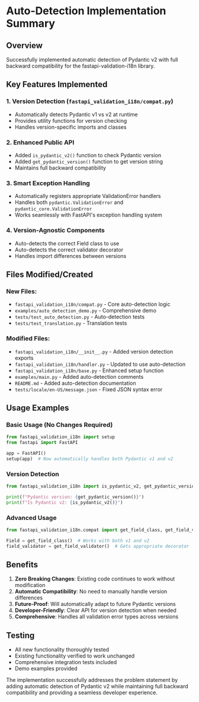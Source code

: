 # Auto-Detection Implementation Summary

## Overview
Successfully implemented automatic detection of Pydantic v2 with full backward compatibility for the fastapi-validation-i18n library.

## Key Features Implemented

### 1. Version Detection (`fastapi_validation_i18n/compat.py`)
- Automatically detects Pydantic v1 vs v2 at runtime
- Provides utility functions for version checking
- Handles version-specific imports and classes

### 2. Enhanced Public API
- Added `is_pydantic_v2()` function to check Pydantic version
- Added `get_pydantic_version()` function to get version string
- Maintains full backward compatibility

### 3. Smart Exception Handling
- Automatically registers appropriate ValidationError handlers
- Handles both `pydantic.ValidationError` and `pydantic_core.ValidationError`
- Works seamlessly with FastAPI's exception handling system

### 4. Version-Agnostic Components
- Auto-detects the correct Field class to use
- Auto-detects the correct validator decorator
- Handles import differences between versions

## Files Modified/Created

### New Files:
- `fastapi_validation_i18n/compat.py` - Core auto-detection logic
- `examples/auto_detection_demo.py` - Comprehensive demo
- `tests/test_auto_detection.py` - Auto-detection tests
- `tests/test_translation.py` - Translation tests

### Modified Files:
- `fastapi_validation_i18n/__init__.py` - Added version detection exports
- `fastapi_validation_i18n/handler.py` - Updated to use auto-detection
- `fastapi_validation_i18n/base.py` - Enhanced setup function
- `examples/main.py` - Added auto-detection comments
- `README.md` - Added auto-detection documentation
- `tests/locale/en-US/message.json` - Fixed JSON syntax error

## Usage Examples

### Basic Usage (No Changes Required)
```python
from fastapi_validation_i18n import setup
from fastapi import FastAPI

app = FastAPI()
setup(app)  # Now automatically handles both Pydantic v1 and v2
```

### Version Detection
```python
from fastapi_validation_i18n import is_pydantic_v2, get_pydantic_version

print(f"Pydantic version: {get_pydantic_version()}")
print(f"Is Pydantic v2: {is_pydantic_v2()}")
```

### Advanced Usage
```python
from fastapi_validation_i18n.compat import get_field_class, get_field_validator

Field = get_field_class()  # Works with both v1 and v2
field_validator = get_field_validator()  # Gets appropriate decorator
```

## Benefits

1. **Zero Breaking Changes**: Existing code continues to work without modification
2. **Automatic Compatibility**: No need to manually handle version differences
3. **Future-Proof**: Will automatically adapt to future Pydantic versions
4. **Developer-Friendly**: Clear API for version detection when needed
5. **Comprehensive**: Handles all validation error types across versions

## Testing
- All new functionality thoroughly tested
- Existing functionality verified to work unchanged
- Comprehensive integration tests included
- Demo examples provided

The implementation successfully addresses the problem statement by adding automatic detection of Pydantic v2 while maintaining full backward compatibility and providing a seamless developer experience.